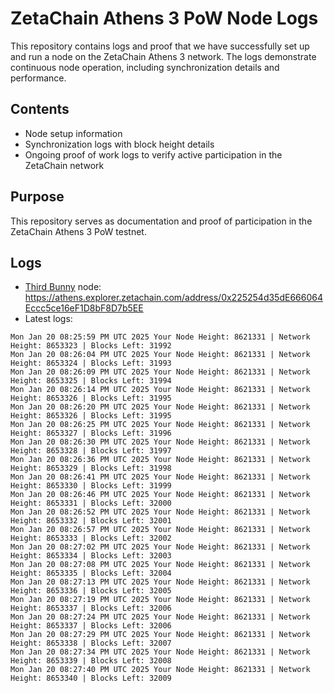 # ZetaChain Athens 3 PoW Node Logs
This repository contains logs and proof that we have successfully set up and run a node on the ZetaChain Athens 3 network. The logs demonstrate continuous node operation, including synchronization details and performance.

## Contents
- Node setup information
- Synchronization logs with block height details
- Ongoing proof of work logs to verify active participation in the ZetaChain network

## Purpose
This repository serves as documentation and proof of participation in the ZetaChain Athens 3 PoW testnet.

## Logs

- [Third Bunny](https://thirdbunny.xyz/) node: https://athens.explorer.zetachain.com/address/0x225254d35dE666064Eccc5ce16eF1D8bF8D7b5EE
- Latest logs:
```
Mon Jan 20 08:25:59 PM UTC 2025 Your Node Height: 8621331 | Network Height: 8653323 | Blocks Left: 31992
Mon Jan 20 08:26:04 PM UTC 2025 Your Node Height: 8621331 | Network Height: 8653324 | Blocks Left: 31993
Mon Jan 20 08:26:09 PM UTC 2025 Your Node Height: 8621331 | Network Height: 8653325 | Blocks Left: 31994
Mon Jan 20 08:26:14 PM UTC 2025 Your Node Height: 8621331 | Network Height: 8653326 | Blocks Left: 31995
Mon Jan 20 08:26:20 PM UTC 2025 Your Node Height: 8621331 | Network Height: 8653326 | Blocks Left: 31995
Mon Jan 20 08:26:25 PM UTC 2025 Your Node Height: 8621331 | Network Height: 8653327 | Blocks Left: 31996
Mon Jan 20 08:26:30 PM UTC 2025 Your Node Height: 8621331 | Network Height: 8653328 | Blocks Left: 31997
Mon Jan 20 08:26:36 PM UTC 2025 Your Node Height: 8621331 | Network Height: 8653329 | Blocks Left: 31998
Mon Jan 20 08:26:41 PM UTC 2025 Your Node Height: 8621331 | Network Height: 8653330 | Blocks Left: 31999
Mon Jan 20 08:26:46 PM UTC 2025 Your Node Height: 8621331 | Network Height: 8653331 | Blocks Left: 32000
Mon Jan 20 08:26:52 PM UTC 2025 Your Node Height: 8621331 | Network Height: 8653332 | Blocks Left: 32001
Mon Jan 20 08:26:57 PM UTC 2025 Your Node Height: 8621331 | Network Height: 8653333 | Blocks Left: 32002
Mon Jan 20 08:27:02 PM UTC 2025 Your Node Height: 8621331 | Network Height: 8653334 | Blocks Left: 32003
Mon Jan 20 08:27:08 PM UTC 2025 Your Node Height: 8621331 | Network Height: 8653335 | Blocks Left: 32004
Mon Jan 20 08:27:13 PM UTC 2025 Your Node Height: 8621331 | Network Height: 8653336 | Blocks Left: 32005
Mon Jan 20 08:27:19 PM UTC 2025 Your Node Height: 8621331 | Network Height: 8653337 | Blocks Left: 32006
Mon Jan 20 08:27:24 PM UTC 2025 Your Node Height: 8621331 | Network Height: 8653337 | Blocks Left: 32006
Mon Jan 20 08:27:29 PM UTC 2025 Your Node Height: 8621331 | Network Height: 8653338 | Blocks Left: 32007
Mon Jan 20 08:27:34 PM UTC 2025 Your Node Height: 8621331 | Network Height: 8653339 | Blocks Left: 32008
Mon Jan 20 08:27:40 PM UTC 2025 Your Node Height: 8621331 | Network Height: 8653340 | Blocks Left: 32009
```
